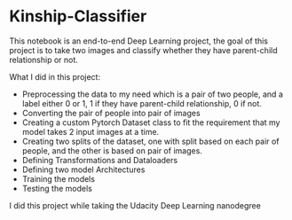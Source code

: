 # Kinship-Classifier
This notebook is an end-to-end Deep Learning project, the goal of this project is to take two images and classify whether they have parent-child relationship or not. 

What I did in this project:
- Preprocessing the data to my need which is a pair of two people, and a label either 0 or 1, 1 if they have parent-child relationship, 0 if not.
- Converting the pair of people into pair of images
- Creating a custom Pytorch Dataset class to fit the requirement that my model takes 2 input images at a time.
- Creating two splits of the dataset, one with split based on each pair of people, and the other is based on pair of images.
- Defining Transformations and Dataloaders
- Defining two model Architectures
- Training the models
- Testing the models

I did this project while taking the Udacity Deep Learning nanodegree
